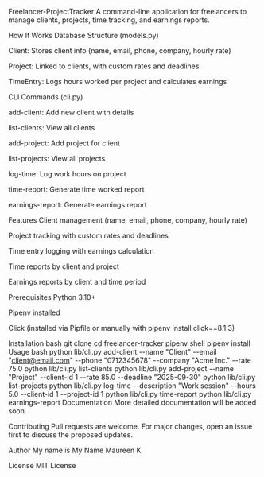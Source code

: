 Freelancer-ProjectTracker
A command-line application for freelancers to manage clients, projects, time tracking, and earnings reports.

How It Works
Database Structure (models.py)

Client: Stores client info (name, email, phone, company, hourly rate)

Project: Linked to clients, with custom rates and deadlines

TimeEntry: Logs hours worked per project and calculates earnings

CLI Commands (cli.py)

add-client: Add new client with details

list-clients: View all clients

add-project: Add project for client

list-projects: View all projects

log-time: Log work hours on project

time-report: Generate time worked report

earnings-report: Generate earnings report

Features
Client management (name, email, phone, company, hourly rate)

Project tracking with custom rates and deadlines

Time entry logging with earnings calculation

Time reports by client and project

Earnings reports by client and time period

Prerequisites
Python 3.10+

Pipenv installed

Click (installed via Pipfile or manually with pipenv install click==8.1.3)

Installation
bash
git clone <your-repo>
cd freelancer-tracker
pipenv shell
pipenv install
Usage
bash
python lib/cli.py add-client --name "Client" --email "client@email.com" --phone "0712345678" --company "Acme Inc." --rate 75.0
python lib/cli.py list-clients
python lib/cli.py add-project --name "Project" --client-id 1 --rate 85.0 --deadline "2025-09-30"
python lib/cli.py list-projects
python lib/cli.py log-time --description "Work session" --hours 5.0 --client-id 1 --project-id 1
python lib/cli.py time-report
python lib/cli.py earnings-report
Documentation
More detailed documentation will be added soon.

Contributing
Pull requests are welcome. For major changes, open an issue first to discuss the proposed updates.

Author
My name is My Name Maureen K

License
MIT License
